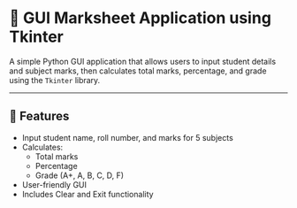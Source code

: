 # 📝 GUI Marksheet Application using Tkinter

A simple Python GUI application that allows users to input student details and subject marks, then calculates total marks, percentage, and grade using the `Tkinter` library.

---

## 📌 Features

- Input student name, roll number, and marks for 5 subjects
- Calculates:
  - Total marks
  - Percentage
  - Grade (A+, A, B, C, D, F)
- User-friendly GUI
- Includes Clear and Exit functionality
